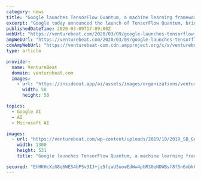 ```yaml
---
category: news
title: "Google launches TensorFlow Quantum, a machine learning framework for training quantum models"
excerpt: "Google today announced the launch of TensorFlow Quantum, bringing together machine learning and quantum computing initiatives at the company. The framework can construct quantum datasets, prototype hybrid quantum and classic machine learning models, support quantum circuit simulators, and train discriminative and generative quantum models."
publishedDateTime: 2020-03-09T17:09:00Z
webUrl: "https://venturebeat.com/2020/03/09/google-launches-tensorflow-quantum-a-machine-learning-framework-for-training-quantum-models/"
ampWebUrl: "https://venturebeat.com/2020/03/09/google-launches-tensorflow-quantum-a-machine-learning-framework-for-training-quantum-models/amp/"
cdnAmpWebUrl: "https://venturebeat-com.cdn.ampproject.org/c/s/venturebeat.com/2020/03/09/google-launches-tensorflow-quantum-a-machine-learning-framework-for-training-quantum-models/amp/"
type: article

provider:
  name: VentureBeat
  domain: venturebeat.com
  images:
    - url: "https://insideout.app/ai/assets/images/organizations/venturebeat.com-50x50.jpg"
      width: 50
      height: 50

topics:
  - Google AI
  - AI
  - Microsoft AI

images:
  - url: "https://venturebeat.com/wp-content/uploads/2019/10/2019_SB_Google_0264_quantum_2880_x_1177_px.max-1300x1300.jpg?fit=1300%2C531&strip=all"
    width: 1300
    height: 531
    title: "Google launches TensorFlow Quantum, a machine learning framework for training quantum models"

secured: "EhHKHcXiG8q6WES4bPSv3IJ+jz9fzaUSuomEdWw4pbR30eNDWBsf8f5n6xbk0PMJku5E/stf+wVBO2l9mANn8eVtW6BK2kUkMyWF+xZuwa+rI5GJ7/HSs5ln/u4Uzjj2XWpxVagliFPrbPsO4oMjj+euHj3ndrL1lCNAgHm92faDB9cfBsSYlxAsqjozSejt+oIC9mFi3M7LHNd991OZ4Xx7ChpZZWxRsND07uuPIjug7ymUxl7WvhqXujfMaILLxxA8i1lA9V6IgAgwxWSCxc26YXQLkUoQRqgqr4yTMvOd4aNyMvYqvXIr6D0G3yR3;pdSw28VWKPyCTNcV/45VjQ=="
---
```


